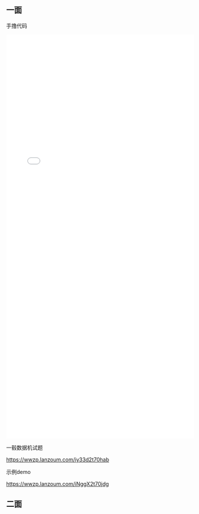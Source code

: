 ## 一面



手撸代码

<object data="./example/java工程师后端机试题V1.6.pdf" type="application/pdf" width="100%" height="1080px">

  <iframe src="./example/java工程师后端机试题V1.6.pdf" width="100%" height="1080px" style="border: none;">

  当前浏览器不支持此pdf插件，请点击此链接：<a href="./example/java工程师后端机试题V1.6.pdf">下载</a>

  </iframe>

</object>



一毂数据机试题

https://wwzp.lanzoum.com/iy33d2t70hab



示例demo

https://wwzp.lanzoum.com/iNggX2t70jdg



## 二面